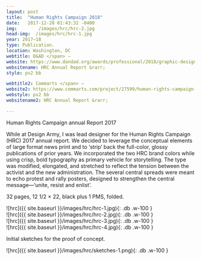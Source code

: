 ```yaml
---
layout: post
title:  "Human Rights Campaign 2018"
date:   2017-12-28 01:43:32 -0400
img: 		/images/hrc/hrc-2.jpg
head-img:  /images/hrc/hrc-1.jpg
year: 2017–18
type: Publication.  
location: Washington, DC
webtitle: D&AD </span> –
website: https://www.dandad.org/awards/professional/2018/graphic-design/26952/hrc-annual-report/
websitename: HRC Annual Report &rarr;
style: pv2 bb

webtitle2: Commarts </span> –
website2: https://www.commarts.com/project/27599/human-rights-campaign-annual-report
webstyle: pv2 bb
websitename2: HRC Annual Report &rarr;

---
```


<p class="alcove f4 f3-ns"> Human Rights Campaign annual Report 2017 </p>

While at Design Army, I was lead designer for the Human Rights Campaign (HRC) 2017 annual report. We decided to leverage the conceptual elements of large format news print and to ‘strip’ back the full-color, glossy publications of prior years. We incorporated the two HRC brand colors while using crisp, bold typography as primary vehicle for storytelling. The type was modified, elongated, and stretched to reflect the tension between the activist and the new administration. The several central spreads were meant to echo protest and rally posters, designed to strengthen the central message—‘unite, resist and enlist’.

32 pages, 12 1/2 × 22, black plus 1 PMS, folded.

<div class="fl w-100  pr2-l pb2" markdown="1">
![hrc]({{ site.baseurl }}/images/hrc/hrc-1.jpg){: .db .w-100 }
</div>
<div class="fl w-100  pr2-l pb2" markdown="1">
![hrc]({{ site.baseurl }}/images/hrc/hrc-2.jpg){: .db .w-100 }
</div>
<div class="fl w-100  pr2-l pb2" markdown="1">
![hrc]({{ site.baseurl }}/images/hrc/hrc-3.jpg){: .db .w-100 }
</div>

<div class="fl w-100  w-100-l ph2 mb5" markdown="1">
![hrc]({{ site.baseurl }}/images/hrc/hrc-4.jpg){: .db .w-100 }
</div>

Initial sketches for the proof of concept.


<div class="fl w-100  pr2-l pb2" markdown="1">
![hrc]({{ site.baseurl }}/images/hrc/sketches-1.png){: .db .w-100 }
</div>
